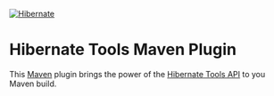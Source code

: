 <!--
  ~ Hibernate Tools, Tooling for your Hibernate Projects
  ~
  ~ Copyright 2020 Red Hat, Inc.
  ~
  ~ Licensed under the GNU Lesser General Public License (LGPL), 
  ~ version 2.1 or later (the "License").
  ~ You may not use this file except in compliance with the License.
  ~ You may read the licence in the 'lgpl.txt' file in the root folder of 
  ~ project or obtain a copy at
  ~
  ~     http://www.gnu.org/licenses/lgpl-2.1.html
  ~
  ~ Unless required by applicable law or agreed to in writing, software
  ~ distributed under the License is distributed on an "AS IS" basis,
  ~ WITHOUT WARRANTIES OR CONDITIONS OF ANY KIND, either express or implied.
  ~ See the License for the specific language governing permissions and
  ~ limitations under the License.
  -->

[![Hibernate](https://static.jboss.org/hibernate/images/hibernate_200x150.png)](https://tools.hibernate.org)

# Hibernate Tools Maven Plugin

This [Maven](http://maven.apache.org/) plugin brings the power of the [Hibernate Tools API](../hibernate-tools-orm) to you Maven build.



